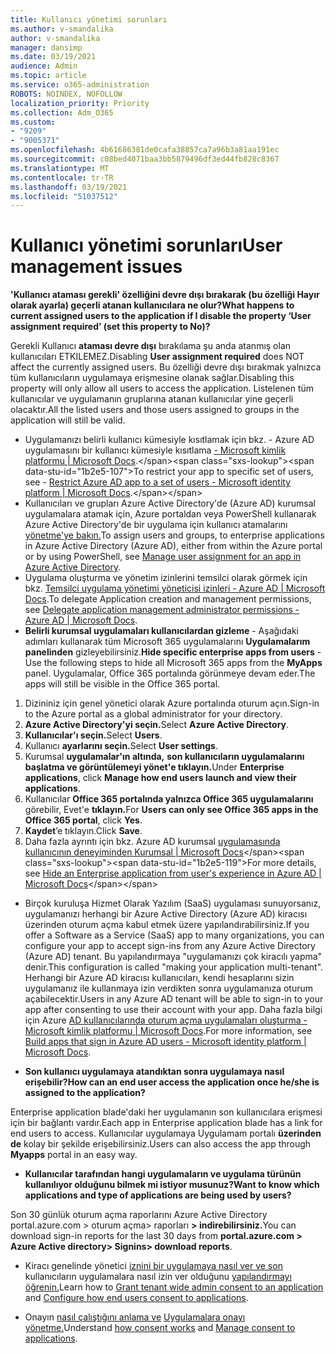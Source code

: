 ```yaml
---
title: Kullanıcı yönetimi sorunları
ms.author: v-smandalika
author: v-smandalika
manager: dansimp
ms.date: 03/19/2021
audience: Admin
ms.topic: article
ms.service: o365-administration
ROBOTS: NOINDEX, NOFOLLOW
localization_priority: Priority
ms.collection: Adm_O365
ms.custom:
- "9209"
- "9005371"
ms.openlocfilehash: 4b61686381de0cafa38857ca7a96b3a81aa191ec
ms.sourcegitcommit: c08bed4071baa3bb5879496df3ed44fb828c8367
ms.translationtype: MT
ms.contentlocale: tr-TR
ms.lasthandoff: 03/19/2021
ms.locfileid: "51037512"
---
```

# <a name="user-management-issues"></a><span data-ttu-id="1b2e5-102">Kullanıcı yönetimi sorunları</span><span class="sxs-lookup"><span data-stu-id="1b2e5-102">User management issues</span></span>

<span data-ttu-id="1b2e5-103">**'Kullanıcı ataması gerekli' özelliğini devre dışı bırakarak (bu özelliği Hayır olarak ayarla) geçerli atanan kullanıcılara ne olur?**</span><span class="sxs-lookup"><span data-stu-id="1b2e5-103">**What happens to current assigned users to the application if I disable the property ‘User assignment required’ (set this property to No)?**</span></span>

<span data-ttu-id="1b2e5-104">Gerekli Kullanıcı **ataması devre dışı** bırakılama şu anda atanmış olan kullanıcıları ETKILEMEZ.</span><span class="sxs-lookup"><span data-stu-id="1b2e5-104">Disabling **User assignment required** does NOT affect the currently assigned users.</span></span> <span data-ttu-id="1b2e5-105">Bu özelliği devre dışı bırakmak yalnızca tüm kullanıcıların uygulamaya erişmesine olanak sağlar.</span><span class="sxs-lookup"><span data-stu-id="1b2e5-105">Disabling this property will only allow all users to access the application.</span></span> <span data-ttu-id="1b2e5-106">Listelenen tüm kullanıcılar ve uygulamanın gruplarına atanan kullanıcılar yine geçerli olacaktır.</span><span class="sxs-lookup"><span data-stu-id="1b2e5-106">All the listed users and those users assigned to groups in the application will still be valid.</span></span>

- <span data-ttu-id="1b2e5-107">Uygulamanızı belirli kullanıcı kümesiyle kısıtlamak için bkz. - Azure AD uygulamasını bir kullanıcı kümesiyle kısıtlama [- Microsoft kimlik platformu | Microsoft Docs](https://docs.microsoft.com/azure/active-directory/develop/howto-restrict-your-app-to-a-set-of-users#:~:text=Select%20the%20application%20you%20want%2cand%20set%20it%20to%20Yes.).</span><span class="sxs-lookup"><span data-stu-id="1b2e5-107">To restrict your app to specific set of users, see - [Restrict Azure AD app to a set of users - Microsoft identity platform | Microsoft Docs](https://docs.microsoft.com/azure/active-directory/develop/howto-restrict-your-app-to-a-set-of-users#:~:text=Select%20the%20application%20you%20want%2cand%20set%20it%20to%20Yes.).</span></span>
- <span data-ttu-id="1b2e5-108">Kullanıcıları ve grupları Azure Active Directory'de (Azure AD) kurumsal uygulamalara atamak için, Azure portaldan veya PowerShell kullanarak Azure Active Directory'de bir uygulama için kullanıcı atamalarını [yönetme'ye bakın.](https://docs.microsoft.com/azure/active-directory/manage-apps/assign-user-or-group-access-portal)</span><span class="sxs-lookup"><span data-stu-id="1b2e5-108">To assign users and groups, to enterprise applications in Azure Active Directory (Azure AD), either from within the Azure portal or by using PowerShell, see [Manage user assignment for an app in Azure Active Directory](https://docs.microsoft.com/azure/active-directory/manage-apps/assign-user-or-group-access-portal).</span></span>
- <span data-ttu-id="1b2e5-109">Uygulama oluşturma ve yönetim izinlerini temsilci olarak görmek için bkz. [Temsilci uygulama yönetimi yöneticisi izinleri - Azure AD | Microsoft Docs](https://docs.microsoft.com/azure/active-directory/roles/delegate-app-roles).</span><span class="sxs-lookup"><span data-stu-id="1b2e5-109">To delegate Application creation and management permissions, see [Delegate application management administrator permissions - Azure AD | Microsoft Docs](https://docs.microsoft.com/azure/active-directory/roles/delegate-app-roles).</span></span>
- <span data-ttu-id="1b2e5-110">**Belirli kurumsal uygulamaları kullanıcılardan gizleme** - Aşağıdaki adımları kullanarak tüm Microsoft 365 uygulamalarını **Uygulamalarım panelinden** gizleyebilirsiniz.</span><span class="sxs-lookup"><span data-stu-id="1b2e5-110">**Hide specific enterprise apps from users** - Use the following steps to hide all Microsoft 365 apps from the **MyApps** panel.</span></span> <span data-ttu-id="1b2e5-111">Uygulamalar, Office 365 portalında görünmeye devam eder.</span><span class="sxs-lookup"><span data-stu-id="1b2e5-111">The apps will still be visible in the Office 365 portal.</span></span>

 1. <span data-ttu-id="1b2e5-112">Dizininiz için genel yönetici olarak Azure portalında oturum açın.</span><span class="sxs-lookup"><span data-stu-id="1b2e5-112">Sign-in to the Azure portal as a global administrator for your directory.</span></span> 
 2. <span data-ttu-id="1b2e5-113">**Azure Active Directory'yi seçin.**</span><span class="sxs-lookup"><span data-stu-id="1b2e5-113">Select **Azure Active Directory**.</span></span> 
 3. <span data-ttu-id="1b2e5-114">**Kullanıcılar'ı seçin.**</span><span class="sxs-lookup"><span data-stu-id="1b2e5-114">Select **Users**.</span></span> 
 4. <span data-ttu-id="1b2e5-115">Kullanıcı **ayarlarını seçin.**</span><span class="sxs-lookup"><span data-stu-id="1b2e5-115">Select **User settings**.</span></span> 
 5. <span data-ttu-id="1b2e5-116">Kurumsal **uygulamalar'ın altında,** **son kullanıcıların uygulamalarını başlatma ve görüntülemeyi yönet'e tıklayın.**</span><span class="sxs-lookup"><span data-stu-id="1b2e5-116">Under **Enterprise applications**, click **Manage how end users launch and view their applications**.</span></span> 
 6. <span data-ttu-id="1b2e5-117">Kullanıcılar **Office 365 portalında yalnızca Office 365 uygulamalarını** görebilir, Evet'e **tıklayın.**</span><span class="sxs-lookup"><span data-stu-id="1b2e5-117">For **Users can only see Office 365 apps in the Office 365 portal**, click **Yes**.</span></span> 
 7. <span data-ttu-id="1b2e5-118">**Kaydet**’e tıklayın.</span><span class="sxs-lookup"><span data-stu-id="1b2e5-118">Click **Save**.</span></span> 
 8. <span data-ttu-id="1b2e5-119">Daha fazla ayrıntı için bkz. Azure AD kurumsal [uygulamasında kullanıcının deneyiminden Kurumsal | Microsoft Docs](https://docs.microsoft.com/azure/active-directory/manage-apps/hide-application-from-user-portal#:~:text=%20Hide%20an%20application%20from%20the%20end%20user,6%20Click%20Properties.%207%20Click%20Save.%20See%20More.)</span><span class="sxs-lookup"><span data-stu-id="1b2e5-119">For more details, see [Hide an Enterprise application from user's experience in Azure AD | Microsoft Docs](https://docs.microsoft.com/azure/active-directory/manage-apps/hide-application-from-user-portal#:~:text=%20Hide%20an%20application%20from%20the%20end%20user,6%20Click%20Properties.%207%20Click%20Save.%20See%20More.)</span></span>

- <span data-ttu-id="1b2e5-120">Birçok kuruluşa Hizmet Olarak Yazılım (SaaS) uygulaması sunuyorsanız, uygulamanızı herhangi bir Azure Active Directory (Azure AD) kiracısı üzerinden oturum açma kabul etmek üzere yapılandırabilirsiniz.</span><span class="sxs-lookup"><span data-stu-id="1b2e5-120">If you offer a Software as a Service (SaaS) app to many organizations, you can configure your app to accept sign-ins from any Azure Active Directory (Azure AD) tenant.</span></span> <span data-ttu-id="1b2e5-121">Bu yapılandırmaya "uygulamanızı çok kiracılı yapma" denir.</span><span class="sxs-lookup"><span data-stu-id="1b2e5-121">This configuration is called "making your application multi-tenant".</span></span> <span data-ttu-id="1b2e5-122">Herhangi bir Azure AD kiracısı kullanıcıları, kendi hesaplarını sizin uygulamanız ile kullanmaya izin verdikten sonra uygulamanıza oturum açabilecektir.</span><span class="sxs-lookup"><span data-stu-id="1b2e5-122">Users in any Azure AD tenant will be able to sign-in to your app after consenting to use their account with your app.</span></span> <span data-ttu-id="1b2e5-123">Daha fazla bilgi için Azure [AD kullanıcılarında oturum açma uygulamaları oluşturma - Microsoft kimlik platformu | Microsoft Docs](https://docs.microsoft.com/azure/active-directory/develop/howto-convert-app-to-be-multi-tenant).</span><span class="sxs-lookup"><span data-stu-id="1b2e5-123">For more information, see [Build apps that sign in Azure AD users - Microsoft identity platform | Microsoft Docs](https://docs.microsoft.com/azure/active-directory/develop/howto-convert-app-to-be-multi-tenant).</span></span>

- <span data-ttu-id="1b2e5-124">**Son kullanıcı uygulamaya atandıktan sonra uygulamaya nasıl erişebilir?**</span><span class="sxs-lookup"><span data-stu-id="1b2e5-124">**How can an end user access the application once he/she is assigned to the application?**</span></span>

<span data-ttu-id="1b2e5-125">Enterprise application blade'daki her uygulamanın son kullanıcılara erişmesi için bir bağlantı vardır.</span><span class="sxs-lookup"><span data-stu-id="1b2e5-125">Each app in Enterprise application blade has a link for end users to access.</span></span> <span data-ttu-id="1b2e5-126">Kullanıcılar uygulamaya Uygulamam portalı **üzerinden de** kolay bir şekilde erişebilirsiniz.</span><span class="sxs-lookup"><span data-stu-id="1b2e5-126">Users can also access the app through **Myapps** portal in an easy way.</span></span>

- <span data-ttu-id="1b2e5-127">**Kullanıcılar tarafından hangi uygulamaların ve uygulama türünün kullanılıyor olduğunu bilmek mi istiyor musunuz?**</span><span class="sxs-lookup"><span data-stu-id="1b2e5-127">**Want to know which applications and type of applications are being used by users?**</span></span>

<span data-ttu-id="1b2e5-128">Son 30 günlük oturum açma raporlarını Azure Active Directory portal.azure.com > oturum açma> raporları **> indirebilirsiniz.**</span><span class="sxs-lookup"><span data-stu-id="1b2e5-128">You can download sign-in reports for the last 30 days from **portal.azure.com > Azure Active directory> Signins> download reports**.</span></span>

- <span data-ttu-id="1b2e5-129">Kiracı genelinde yönetici [iznini bir uygulamaya nasıl ver ve son](https://docs.microsoft.com/azure/active-directory/manage-apps/grant-admin-consent) kullanıcıların uygulamalara nasıl izin ver olduğunu [yapılandırmayı öğrenin.](https://docs.microsoft.com/azure/active-directory/manage-apps/configure-user-consent)</span><span class="sxs-lookup"><span data-stu-id="1b2e5-129">Learn how to [Grant tenant wide admin consent to an application](https://docs.microsoft.com/azure/active-directory/manage-apps/grant-admin-consent) and [Configure how end users consent to applications](https://docs.microsoft.com/azure/active-directory/manage-apps/configure-user-consent).</span></span>

- <span data-ttu-id="1b2e5-130">Onayın [nasıl çalıştığını anlama ve](https://docs.microsoft.com/azure/active-directory/develop/v2-permissions-and-consent) [Uygulamalara onayı yönetme.](https://docs.microsoft.com/azure/active-directory/manage-apps/manage-consent-requests)</span><span class="sxs-lookup"><span data-stu-id="1b2e5-130">Understand [how consent works](https://docs.microsoft.com/azure/active-directory/develop/v2-permissions-and-consent) and [Manage consent to applications](https://docs.microsoft.com/azure/active-directory/manage-apps/manage-consent-requests).</span></span>


